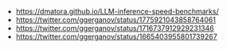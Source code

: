 
- https://dmatora.github.io/LLM-inference-speed-benchmarks/
- https://twitter.com/ggerganov/status/1775921043858764061
- https://twitter.com/ggerganov/status/1716737912929231346
- https://twitter.com/ggerganov/status/1665403955801739267